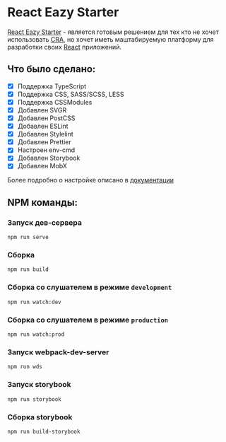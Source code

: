 # React Eazy Starter

[React Eazy Starter](https://github.com/FactorSef/ReactEazyStarter "Репозиторий React Eazy Starter") - является готовым решением для тех кто не хочет использовать [CRA](https://github.com/FactorSef/ReactEazyStarter "Официальный сайт Create React App"), но хочет иметь маштабируемую платформу для разработки своих [React](https://reactjs.org "Официальный сайт React.js") приложений.

## Что было сделано:

-   [x] Поддержка TypeScript
-   [x] Поддержка CSS, SASS/SCSS, LESS
-   [x] Поддержка CSSModules
-   [x] Добавлен SVGR
-   [x] Добавлен PostCSS
-   [x] Добавлен ESLint
-   [x] Добавлен Stylelint
-   [x] Добавлен Prettier
-   [x] Настроен env-cmd
-   [x] Добавлен Storybook
-   [x] Добавлен MobX

Более подробно о настройке описано в [документации](/docs/intro.ru.md)

## NPM команды:

### Запуск дев-сервера

```
npm run serve
```

### Сборка

```
npm run build
```

### Сборка со слушателем в режиме `development`

```
npm run watch:dev
```

### Сборка со слушателем в режиме `production`

```
npm run watch:prod
```

### Запуск webpack-dev-server

```
npm run wds
```

### Запуск storybook

```
npm run storybook
```

### Сборка storybook

```
npm run build-storybook
```
